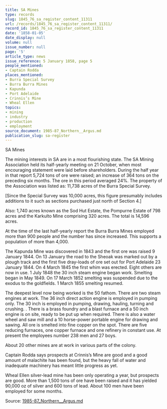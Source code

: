 ```yaml
---
title: SA Mines
type: records
slug: 1845_76_sa_register_content_11311
url: /records/1845_76_sa_register_content_11311/
record_id: 1845_76_sa_register_content_11311
date: '1858-01-05'
date_display: null
volume: null
issue_number: null
page: '5'
article_type: news
issue_reference: 5 January 1858, page 5
people_mentioned:
- Captain Rodda
places_mentioned:
- Burra Special Survey
- Burra Burra Mines
- Kapunda
- Port Adelaide
- Crinnis’s Mine
- Wheal Ellen
topics:
- mining
- industry
- production
- employment
source_document: 1985-87_Northern__Argus.md
publication_slug: sa-register
---
```


SA Mines

The mining interests in SA are in a most flourishing state.  The SA Mining Association held its half-yearly meeting on 21 October, when most encouraging statement were laid before shareholders.  During the half year in that report 5,724 tons of ore were raised; an increase of 364 tons on the preceding six months.  The ore in this period averaged 24%.  The property of the Association was listed as: 11,738 acres of the Burra Special Survey.

[Since the Special Survey was 10,000 acres, this figure presumably includes additions to it such as sections purchased just north of Section 4.]

Also: 1,740 acres known as the Sod Hut Estate, the Pompurne Estate of 798 acres and the Karkulto Mine comprising 320 acres.  The total is 14,596 acres.

At the time of the last half-yearly report the Burra Burra Mines employed more than 900 people and the number has since increased.  This supports a population of more than 4,000.

The Kapunda Mine was discovered in 1843 and the first ore was raised 9 January 1844.  On 13 January the road to the Sheoak was marked out by a plough track and the first five dray-loads of ore set out for Port Adelaide 23 January 1844.  On 4 March 1845 the first whim was erected.  Eight others are now in use.  1 July 1848 the 30 inch steam engine began work.  Smelting began in May 1849.  On 17 March 1852 smelting was suspended due to the exodus to the goldfields.  1 March 1855 smelting resumed.

The deepest level now being worked is the 50 fathom.  There are two steam engines at work.  The 36 inch direct action engine is employed in pumping only.  The 30 inch is employed in pumping, drawing, hauling, turning and crushing.  .  There is a brass foundry and a blast furnace and a 50 inch engine is on site, ready to be put up when required.  There is also a water wheel and saw mill and a 10 horse-power portable engine for drawing and sawing.  All ore is smelted into fine copper on the spot.  There are five reducing furnaces, one copper furnace and one refinery in constant use.  At present the employees number 238 men and 27 boys.

About 20 other mines are at work in various parts of the colony.

Captain Rodda says prospects at Crinnis’s Mine are good and a good amount of malachite has been found, but the heavy fall of water and inadequate machinery has meant little progress as yet.

Wheal Ellen silver-lead mine has been only operating a year, but prospects are good.  More than 1,500 tons of ore have been raised and it has yielded 90,000 oz of silver and 600 tons of lead.  About 100 men have been employed for some months.

Source: [1985-87_Northern__Argus.md](/downloads/markdown/1985-87_Northern__Argus.md)
